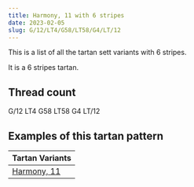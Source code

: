 ```yaml
---
title: Harmony, 11 with 6 stripes
date: 2023-02-05
slug: G/12/LT4/G58/LT58/G4/LT/12
---
```

This is a list of all the tartan sett variants with 6 stripes.

It is a 6 stripes tartan.


## Thread count
G/12 LT4 G58 LT58 G4 LT/12

## Examples of this tartan pattern

| Tartan Variants |
|---------------|
| [Harmony, 11](/variants/g/12/lt4/g58/lt58/g4/lt/12-g008000-lt806050)||
